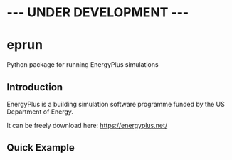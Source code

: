 # --- UNDER DEVELOPMENT --- #





# eprun

Python package for running EnergyPlus simulations

## Introduction

EnergyPlus is a building simulation software programme funded by the US Department of Energy.

It can be freely download here: https://energyplus.net/









## Quick Example



